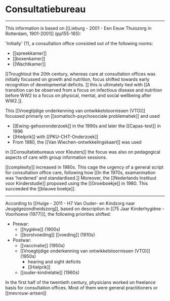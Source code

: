 # Consultatiebureau

---

This information is based on [[Lieburg - 2001 - Een Eeuw Thuiszorg in Rotterdam, 1901-2001]] (pp155-165):

'Initially' (?), a consultation office consisted out of the following rooms:
- [[spreekkamer]]
- [[boxenkamer]]
- [[Wachtkamer]]

[[Troughtout the 20th century, whereas care at consultation offices was initially focussed on growth and nutrition, focus shifted towards early recognition of developmental deficits. ]] this is ultimately tied with [[A transition can be observed from a focus on infectious disease and nutrition before WW2 to a focus on physical, mental, and social wellbeing after WW2.]].

This [[Vroegtijdige onderkenning van ontwikkelstoornissen (VTO)]] focussed primarly on [[somatisch-psychosociale problematiek]] and used
- [[Ewing-gehooronderzoek]]  in the 1990s and later the [[Capas-test]] in 1996
- [[Hielprik]] with [[PKU-CHT-Onderzoek]]
- From 1980, the [[Van Wiechen-ontwikkelingskaart]] was used

in [[Consultatiebureaus voor Kleuters]] the focus was also on pedagogical aspects of care with group information sessions.

 [[complexity]] increased in 1980s. This cage the urgency of a general script for consultation office care, following how [[In the 1970s, examanination was 'hardened' and standardised.]] Moreover, the [[Nederlands Instituut voor Kinderstudie]] proposed using the [[Groeiboekje]] in 1980. This succeeded the [[blauwe boekje]].
 
 ---
 According to [[Huige - 2011 - H7 Van Ouder- en Kindzorg naar Jeugdgezondheidszorg]], based on description in [[75 Jaar Kinderhygiëne - Voorhoeve (1977)]], the following priorities shifted:
 - Prewar:
	 - [[hygiëne]] (1900s)
	 - [[borstvoeding]] [[voeding]] (1910s)
- Postwar:
	- [[vaccinatie]] (1950s)
	- [[Vroegtijdige onderkenning van ontwikkelstoornissen (VTO)]] (1950s)
		- hearing and sight deficits
		- [[Hielprik]]
	- [[ouder-kindrelatie]] (1960s)

 In the first half of the twentieth century, physicians worked on freelance basis for consultation offices. Most of them were general practitioners or [[mevrouw-artsen]]